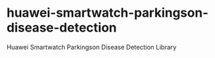# huawei-smartwatch-parkingson-disease-detection
Huawei Smartwatch Parkingson Disease Detection Library
